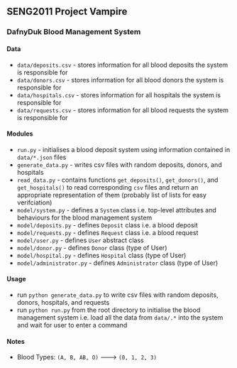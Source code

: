 ## SENG2011 Project Vampire

### DafnyDuk Blood Management System

#### Data
- `data/deposits.csv` - stores information for all blood deposits the system is responsible for
- `data/donors.csv` - stores information for all blood donors the system is responsible for
- `data/hospitals.csv` - stores information for all hospitals the system is responsible for
- `data/requests.csv` - stores information for all blood requests the system is responsible for

#### Modules
- `run.py` - initialises a blood deposit system using information contained in `data/*.json` files
- `generate_data.py` - writes csv files with random deposits, donors, and hospitals
- `read_data.py` - contains functions `get_deposits()`, `get_donors()`, and `get_hospitals()` to read corresponding `csv` files and return an appropriate representation of them (probably list of lists for easy verifciation)
- `model/system.py` - defines a `System` class i.e. top-level attributes and behaviours for the blood management system
- `model/deposits.py` - defines `Deposit` class i.e. a blood deposit
- `model/requests.py` - defines `Request` class i.e. a blood request
- `model/user.py` - defines `User` abstract class
- `model/donor.py` - defines `Donor` class (type of User)
- `model/hospital.py` - defines `Hospital` class (type of User)
- `model/administrator.py` - defines `Administrator` class (type of User)

#### Usage
- run `python generate_data.py` to write csv files with random deposits, donors, hospitals, and requests
- run `python run.py` from the root directory to initialise the blood management system i.e. load all the data from `data/.*` into the system and wait for user to enter a command

#### Notes
- Blood Types: `(A, B, AB, O)` ---> `(0, 1, 2, 3)`
